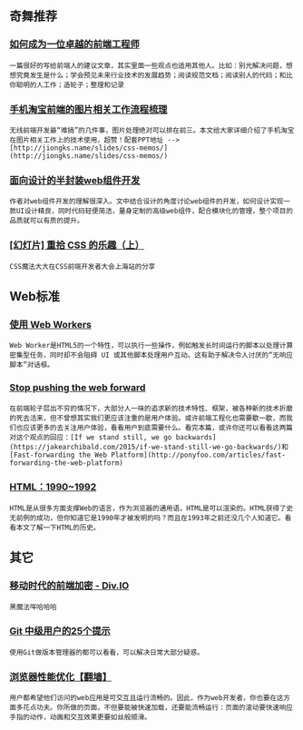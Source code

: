 
## 奇舞推荐

### [如何成为一位卓越的前端工程师](http://jiongks.name/blog/how-to-become-a-great-front-end-engineer/)

    一篇很好的写给前端人的建议文章，其实里面一些观点也适用其他人。比如：别光解决问题，想想究竟发生是什么；学会预见未来行业技术的发展趋势；阅读规范文档；阅读别人的代码；和比你聪明的人工作；造轮子；整理和记录

### [手机淘宝前端的图片相关工作流程梳理](http://jiongks.name/blog/our-image-workflow/)

    无线前端开发最“难搞”的几件事，图片处理绝对可以排在前三。本文给大家详细介绍了手机淘宝在图片相关工作上的技术使用，超赞！配套PPT地址 --> [http://jiongks.name/slides/css-memos/](http://jiongks.name/slides/css-memos/)

### [面向设计的半封装web组件开发](http://isux.tencent.com/half-package-web-components-for-design.html)

    作者对web组件开发的理解很深入。文中结合设计的角度讨论web组件的开发，如何设计实现一款UI设计精良，同时代码轻便简洁，量身定制的高级web组件，配合模块化的管理，整个项目的品质就可以有质的提升。

### [[幻灯片] 重拾 CSS 的乐趣（上）](https://github.com/cssmagic/blog/issues/52)

    CSS魔法大大在CSS前端开发者大会上海站的分享

## Web标准

### [使用 Web Workers](https://developer.mozilla.org/zh-CN/docs/Web/API/Web_Workers_API/Using_web_workers)

    Web Worker是HTML5的一个特性，可以执行一些操作，例如触发长时间运行的脚本以处理计算密集型任务，同时却不会阻碍 UI 或其他脚本处理用户互动。这有助于解决令人讨厌的“无响应脚本”对话框。

### [Stop pushing the web forward](http://www.quirksmode.org/blog/archives/2015/07/stop_pushing_th.html)

    在前端轮子层出不穷的情况下，大部分人一味的追求新的技术特性、框架，被各种新的技术折磨的死去活来，但不曾想其实我们更应该注重的是用户体验。或许前端工程化也需要歇一歇，而我们也应该更多的去关注用户体验，看看用户到底需要什么。看完本篇，或许你还可以看看这两篇对这个观点的回应：[If we stand still, we go backwards](https://jakearchibald.com/2015/if-we-stand-still-we-go-backwards/)和[Fast-forwarding the Web Platform](http://ponyfoo.com/articles/fast-forwarding-the-web-platform)

### [HTML：1990~1992](http://www.w3ctech.com/topic/1468)

    HTML是从很多方面支撑Web的语言，作为浏览器的通用语，HTML是可以渲染的。HTML获得了史无前例的成功，但你知道它是1990年才被发明的吗？而且在1993年之前还没几个人知道它。看看本文了解一下HTML的历史。

## 其它

### [移动时代的前端加密 - Div.IO](http://div.io/topic/1220)

    黑魔法咩哈哈哈

### [Git 中级用户的25个提示](http://www.ituring.com.cn/article/202419)

    使用Git做版本管理器的都可以看看，可以解决日常大部分疑惑。

### [浏览器性能优化【翻墙】](https://developers.google.com/web/fundamentals/performance/?hl=zh-cn)

    用户都希望他们访问的web应用是可交互且运行流畅的。因此，作为web开发者，你也要在这方面多花点功夫。你所做的页面，不但要能被快速加载，还要能流畅运行：页面的滚动要快速响应手指的动作，动画和交互效果更要如丝般顺滑。
